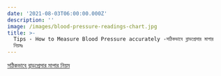 ```yaml
---
date: '2021-08-03T06:00:00.000Z'
description: ''
image: /images/blood-pressure-readings-chart.jpg
title: >-
  Tips - How to Measure Blood Pressure accurately -সঠিকভাবে ব্লাডপ্রেসার মাপার
  নিয়মঃ
---
```




[সঠিকভাবে ব্লাডপ্রেসার মাপার নিয়ম](https://bkpa.net/%E0%A6%B8%E0%A6%A0%E0%A6%BF%E0%A6%95%E0%A6%AD%E0%A6%BE%E0%A6%AC%E0%A7%87-%E0%A6%AC%E0%A7%8D%E0%A6%B2%E0%A6%BE%E0%A6%A1%E0%A6%AA%E0%A7%8D%E0%A6%B0%E0%A7%87%E0%A6%B8%E0%A6%BE%E0%A6%B0-%E0%A6%AE%E0%A6%BE%E0%A6%AA%E0%A6%BE%E0%A6%B0-%E0%A6%A8%E0%A6%BF%E0%A7%9F%E0%A6%AE/)
